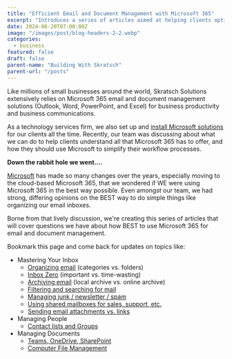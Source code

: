 ```yaml
---
title: "Efficient Email and Document Management with Microsoft 365"
excerpt: "Introduces a series of articles aimed at helping clients optimize their use of Microsoft 365 to streamline business workflows."
date: 2024-06-20T07:00:00Z
image: "/images/post/blog-headers-2-2.webp"
categories:
  - business
featured: false
draft: false
parent-name: "Building With Skratsch"
parent-url: "/posts"
---
```


Like millions of small businesses around the world, Skratsch Solutions extensively relies on Microsoft 365 email and document management solutions (Outlook, Word, PowerPoint, and Excel) for business productivity and business communications.

As a technology services firm, we also set up and [install Microsoft solutions](/it-services/microsoft-365) for our clients all the time. Recently, our team was discussing about what we can do to help clients understand all that Microsoft 365 has to offer, and how they should use Microsoft to simplify their workflow processes.

**Down the rabbit hole we went….**

[Microsoft](https://www.microsoft.com/en-us/microsoft-365) has made so many changes over the years, especially moving to the cloud-based Microsoft 365, that we wondered if WE were using Microsoft 365 in the best way possible. Even amongst our team, we had strong, differing opinions on the BEST way to do simple things like organizing our email inboxes.

Borne from that lively discussion, we're creating this series of articles that will cover questions we have about how BEST to use Microsoft 365 for email and document management.

Bookmark this page and come back for updates on topics like:

- Mastering Your Inbox
  - [Organizing email](/business/organizing-email-in-outlook) (categories vs. folders)
  - [Inbox Zero](/business/inbox-zero-worthwhile-or-a-waste-of-time) (important vs. time-wasting)
  - [Archiving email](/business/archiving-email-with-microsoft-365) (local archive vs. online archive)
  - [Filtering and searching for mail](/business/searching-for-emails-in-outlook-9-tips)
  - [Managing junk / newsletter / spam](/business/6-ways-to-handle-email-spam-junk)
  - [Using shared mailboxes for sales, support, etc.](/business/using-a-shared-mailbox-in-outlook)
  - [Sending email attachments vs. links](/business/sending-links-vs-email-attachments-in-outlook)
- Managing People
  - [Contact lists and Groups](/business/managing-outlook-contacts-contact-lists)
- Managing Documents
  - [Teams, OneDrive, SharePoint](/business/sharepoint-and-onedrive-for-business)
  - [Computer File Management](/business/computer-file-management-for-businesses)
